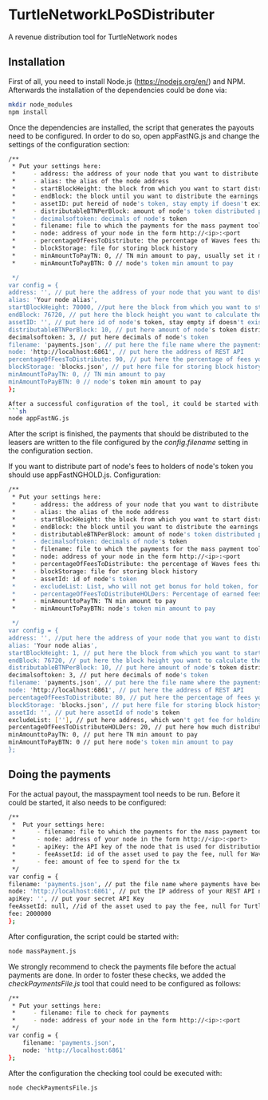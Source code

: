 # TurtleNetworkLPoSDistributer
A revenue distribution tool for TurtleNetwork nodes

## Installation
First of all, you need to install Node.js (https://nodejs.org/en/) and NPM. Afterwards the installation of the dependencies could be done via:
```sh
mkdir node_modules
npm install
```
Once the dependencies are installed, the script that generates the payouts need to be configured. In order to do so, open appFastNG.js and change the settings of the configuration section:
```sh
/**
 * Put your settings here:
 *     - address: the address of your node that you want to distribute from
 *     - alias: the alias of the node address
 *     - startBlockHeight: the block from which you want to start distribution for
 *     - endBlock: the block until you want to distribute the earnings
 *     - assetID: put hereid of node's token, stay empty if doesn't exist
 *     - distributableBTNPerBlock: amount of node's token distributed per forged block
 *     - decimalsoftoken: decimals of node's token
 *     - filename: file to which the payments for the mass payment tool are written
 *     - node: address of your node in the form http://<ip>:<port
 *     - percentageOfFeesToDistribute: the percentage of Waves fees that you want to distribute
 *     - blockStorage: file for storing block history
 *     - minAmountToPayTN: 0, // TN min amount to pay, usually set it more than fee(2000000)
 *     - minAmountToPayBTN: 0 // node's token min amount to pay

 */
var config = {
address: '', // put here the address of your node that you want to distribute from
alias: 'Your node alias',
startBlockHeight: 70000, //put here the block from which you want to start distribution for
endBlock: 76720, // put here the block height you want to calculate the payment distribution
assetID: '', // put here id of node's token, stay empty if doesn't exist
distributableBTNPerBlock: 10, // put here amount of node's token distributed per forged block
decimalsoftoken: 3, // put here decimals of node's token
filename: 'payments.json', // put here the file name where the payments needs to be written
node: 'http://localhost:6861', // put here the address of REST API
percentageOfFeesToDistribute: 90, // put here the percentage of fees you want to distribute
blockStorage: 'blocks.json', // put here file for storing block history
minAmountToPayTN: 0, // TN min amount to pay
minAmountToPayBTN: 0 // node's token min amount to pay
};

After a successful configuration of the tool, it could be started with:
```sh
node appFastNG.js
```

After the script is finished, the payments that should be distributed to the leasers are written to the file configured by the _config.filename_ setting in the configuration section.

If you want to distribute part of node's fees to holders of node's token you should use appFastNGHOLD.js. Configuration:

```sh
/**
 * Put your settings here:
 *     - address: the address of your node that you want to distribute from
 *     - alias: the alias of the node address
 *     - startBlockHeight: the block from which you want to start distribution for
 *     - endBlock: the block until you want to distribute the earnings
 *     - distributableBTNPerBlock: amount of node's token distributed per forged block
 *     - decimalsoftoken: decimals of node's token
 *     - filename: file to which the payments for the mass payment tool are written
 *     - node: address of your node in the form http://<ip>:<port
 *     - percentageOfFeesToDistribute: the percentage of Waves fees that you want to distribute
 *     - blockStorage: file for storing block history
 *     - assetId: id of node's token
 *     - excludeList: List, who will not get bonus for hold token, for ex. issuer, exchanges.
 *     - percentageOfFeesToDistributeHOLDers: Percentage of earned fees to distribute to holders of node's token.
 *     - minAmounttoPayTN: TN min amount to pay
 *     - minAmountToPayBTN: node's token min amount to pay

 */
var config = {
address: '', //put here the address of your node that you want to distribute from
alias: 'Your node alias',
startBlockHeight: 1, // put here the block from which you want to start distribution for
endBlock: 76720, // put here the block height you want to calculate the payment distribution
distributableBTNPerBlock: 10, // put here amount of node's token distributed per forged block
decimalsoftoken: 3, // put here decimals of node's token
filename: 'payments.json', // put here the file name where the payments needs to be written
node: 'http://localhost:6861', // put here the address of REST API
percentageOfFeesToDistribute: 80, // put here the percentage of fees you want to distribute
blockStorage: 'blocks.json', // put here file for storing block history
assetId: '', // put here assetId of node's token
excludeList: [''], // put here address, which won't get fee for holding node's token
percentageOfFeesToDistributeHOLDers: 20, // put here how much distribute to holders, can be 0.
minAmounttoPayTN: 0, // put here TN min amount to pay
minAmountToPayBTN: 0 // put here node's token min amount to pay
};
```

## Doing the payments
For the actual payout, the masspayment tool needs to be run. Before it could be started, it also needs to be configured:
```sh
/**
 *  Put your settings here:
 *      - filename: file to which the payments for the mass payment tool are written
 *      - node: address of your node in the form http://<ip>:<port>
 *      - apiKey: the API key of the node that is used for distribution
 *      - feeAssetId: id of the asset used to pay the fee, null for Waves
 *      - fee: amount of fee to spend for the tx
 */
var config = {
filename: 'payments.json', // put the file name where payments have been written.
node: 'http://localhost:6861', // put the IP address of your REST API node
apiKey: '', // put your secret API Key
feeAssetId: null, //id of the asset used to pay the fee, null for TurtleNode
fee: 2000000 
};

```
After configuration, the script could be started with:
```sh
node massPayment.js
```
We strongly recommend to check the payments file before the actual payments are done. In order to foster these checks, we added the _checkPaymentsFile.js_ tool that could need to be configured as follows:
```sh
/**
 * Put your settings here:
 *     - filename: file to check for payments
 *     - node: address of your node in the form http://<ip>:<port
 */
var config = {
    filename: 'payments.json',
    node: 'http://localhost:6861'
};
```
After the configuration the checking tool could be executed with:
```sh
node checkPaymentsFile.js
```
